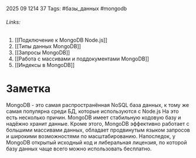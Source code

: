 2025 09 1214 37
Tags: #базы_данных #mongodb
###### Links: 
1) [[Подключение к MongoDB Node.js]]
2) [[Типы данных MongoDB]]
3) [[Запросы MongoDB]]
4) [[Работа с массивами и поддокументами MongoDB]]
5) [[Индексы в MongoDB]]

# Заметка
MongoDB - это самая распространённая NoSQL база данных, к тому же самая популярна среди БД, которые используются с Node.js
На это есть несколько причин. MongoDB имеет стабильную кодовую базу и надёжно хранит данные. Кроме этого, MongoDB эффективно работает с большими массивами данных, обладает продвинутым языком запросов и широкими возможностями по масштабированию. Напоследок, у MongoDB открытый исходный код и либеральная лицензия, по которой базу данных чаще всего можно использовать бесплатно.
